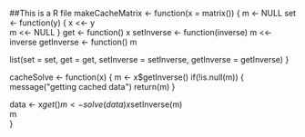 ##This is a R file
makeCacheMatrix <- function(x = matrix()) {
  m <- NULL
  set <- function(y) {
    x <<- y    
    m <<- NULL 
  }
  get <- function() x
  setInverse <- function(inverse) m <<- inverse
  getInverse <- function() m
  
  list(set = set, get = get,
       setInverse = setInverse,
       getInverse = getInverse)
}

cacheSolve <- function(x) {
  m <- x$getInverse() 
  if(!is.null(m)) { 
    message("getting cached data")
    return(m)
  }

  data <- x$get()  
  m <- solve(data) 
  x$setInverse(m)  
  m                
}
